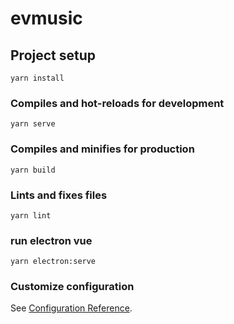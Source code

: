 # evmusic

## Project setup
```
yarn install
```

### Compiles and hot-reloads for development
```
yarn serve
```

### Compiles and minifies for production
```
yarn build
```

### Lints and fixes files
```
yarn lint
```
### run electron vue
```
yarn electron:serve
```
### Customize configuration
See [Configuration Reference](https://cli.vuejs.org/config/).
